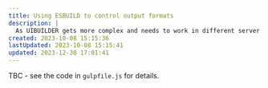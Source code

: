 ```yaml
---
title: Using ESBUILD to control output formats
description: |
  As UIBUILDER gets more complex and needs to work in different server and client environments, it is more important to control JavaScript output formats and to build minified versions of JavaScript, CSS and even HTML in some cases. The ESBUILD tool is used for this along with GULP for automation.
created: 2023-10-08 15:15:36
lastUpdated: 2023-10-08 15:15:41
updated: 2023-12-30 17:01:41
---
```


TBC - see the code in `gulpfile.js` for details.
